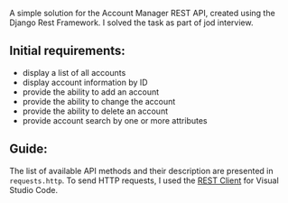 A simple solution for the Account Manager REST API, created using the Django Rest Framework. I solved the task as part of jod interview. 


## Initial requirements:

- display a list of all accounts
- display account information by ID
- provide the ability to add an account
- provide the ability to change the account
- provide the ability to delete an account
- provide account search by one or more attributes

## Guide:
The list of available API methods and their description are presented in `requests.http`.
To send HTTP requests, I used the [REST Client](https://marketplace.visualstudio.com/items?itemName=humao.rest-client) for Visual Studio Code.
